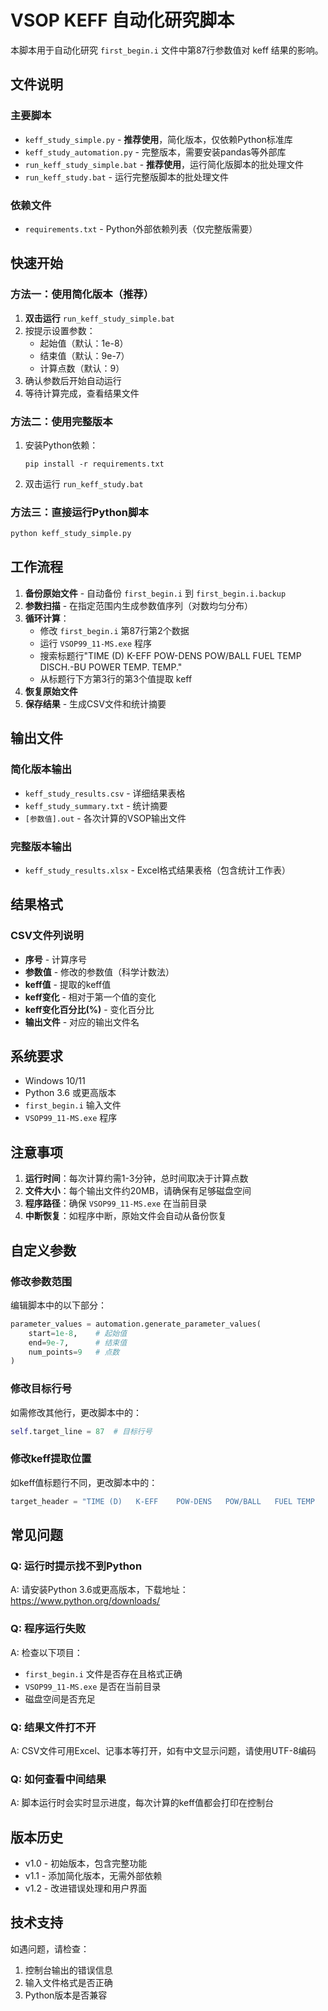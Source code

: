 # VSOP KEFF 自动化研究脚本

本脚本用于自动化研究 `first_begin.i` 文件中第87行参数值对 keff 结果的影响。

## 文件说明

### 主要脚本
- `keff_study_simple.py` - **推荐使用**，简化版本，仅依赖Python标准库
- `keff_study_automation.py` - 完整版本，需要安装pandas等外部库
- `run_keff_study_simple.bat` - **推荐使用**，运行简化版脚本的批处理文件
- `run_keff_study.bat` - 运行完整版脚本的批处理文件

### 依赖文件
- `requirements.txt` - Python外部依赖列表（仅完整版需要）

## 快速开始

### 方法一：使用简化版本（推荐）

1. **双击运行** `run_keff_study_simple.bat`
2. 按提示设置参数：
   - 起始值（默认：1e-8）
   - 结束值（默认：9e-7）
   - 计算点数（默认：9）
3. 确认参数后开始自动运行
4. 等待计算完成，查看结果文件

### 方法二：使用完整版本

1. 安装Python依赖：
   ```
   pip install -r requirements.txt
   ```
2. 双击运行 `run_keff_study.bat`

### 方法三：直接运行Python脚本

```bash
python keff_study_simple.py
```

## 工作流程

1. **备份原始文件** - 自动备份 `first_begin.i` 到 `first_begin.i.backup`
2. **参数扫描** - 在指定范围内生成参数值序列（对数均匀分布）
3. **循环计算**：
   - 修改 `first_begin.i` 第87行第2个数据
   - 运行 `VSOP99_11-MS.exe` 程序
   - 搜索标题行"TIME (D)   K-EFF    POW-DENS   POW/BALL   FUEL TEMP    DISCH.-BU   POWER    TEMP.   TEMP."
   - 从标题行下方第3行的第3个值提取 keff
4. **恢复原始文件**
5. **保存结果** - 生成CSV文件和统计摘要

## 输出文件

### 简化版本输出
- `keff_study_results.csv` - 详细结果表格
- `keff_study_summary.txt` - 统计摘要
- `[参数值].out` - 各次计算的VSOP输出文件

### 完整版本输出
- `keff_study_results.xlsx` - Excel格式结果表格（包含统计工作表）

## 结果格式

### CSV文件列说明
- **序号** - 计算序号
- **参数值** - 修改的参数值（科学计数法）
- **keff值** - 提取的keff值
- **keff变化** - 相对于第一个值的变化
- **keff变化百分比(%)** - 变化百分比
- **输出文件** - 对应的输出文件名

## 系统要求

- Windows 10/11
- Python 3.6 或更高版本
- `first_begin.i` 输入文件
- `VSOP99_11-MS.exe` 程序

## 注意事项

1. **运行时间**：每次计算约需1-3分钟，总时间取决于计算点数
2. **文件大小**：每个输出文件约20MB，请确保有足够磁盘空间
3. **程序路径**：确保 `VSOP99_11-MS.exe` 在当前目录
4. **中断恢复**：如程序中断，原始文件会自动从备份恢复

## 自定义参数

### 修改参数范围
编辑脚本中的以下部分：
```python
parameter_values = automation.generate_parameter_values(
    start=1e-8,    # 起始值
    end=9e-7,      # 结束值
    num_points=9   # 点数
)
```

### 修改目标行号
如需修改其他行，更改脚本中的：
```python
self.target_line = 87  # 目标行号
```

### 修改keff提取位置
如keff值标题行不同，更改脚本中的：
```python
target_header = "TIME (D)   K-EFF    POW-DENS   POW/BALL   FUEL TEMP    DISCH.-BU   POWER    TEMP.   TEMP."
```

## 常见问题

### Q: 运行时提示找不到Python
A: 请安装Python 3.6或更高版本，下载地址：https://www.python.org/downloads/

### Q: 程序运行失败
A: 检查以下项目：
- `first_begin.i` 文件是否存在且格式正确
- `VSOP99_11-MS.exe` 是否在当前目录
- 磁盘空间是否充足

### Q: 结果文件打不开
A: CSV文件可用Excel、记事本等打开，如有中文显示问题，请使用UTF-8编码

### Q: 如何查看中间结果
A: 脚本运行时会实时显示进度，每次计算的keff值都会打印在控制台

## 版本历史

- v1.0 - 初始版本，包含完整功能
- v1.1 - 添加简化版本，无需外部依赖
- v1.2 - 改进错误处理和用户界面

## 技术支持

如遇问题，请检查：
1. 控制台输出的错误信息
2. 输入文件格式是否正确
3. Python版本是否兼容 